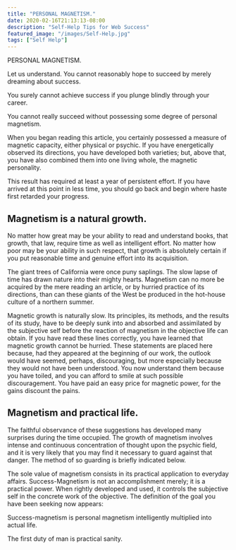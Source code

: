 ```yaml
---
title: "PERSONAL MAGNETISM."
date: 2020-02-16T21:13:13-08:00
description: "Self-Help Tips for Web Success"
featured_image: "/images/Self-Help.jpg"
tags: ["Self Help"]
---
```


PERSONAL MAGNETISM. 

Let us understand. You cannot reasonably hope to succeed by merely dreaming about success. 

You surely cannot achieve success if you plunge blindly through your career. 

You cannot really succeed without possessing some degree of personal magnetism. 

When you began reading this article, you certainly possessed a measure of magnetic capacity, either physical or psychic. If you have energetically observed its directions, you have developed both varieties; but, above that, you have also combined them into one living whole, the magnetic personality. 

This result has required at least a year of persistent effort. If you have arrived at this point in less time, you should go back and begin where haste first retarded your progress. 

Magnetism is a natural growth.
------------------------------ 

No matter how great may be your ability to read and understand books, that growth, that law, require time as well as intelligent effort. No matter how poor may be your ability in such respect, that growth is absolutely certain if you put reasonable time and genuine effort into its acquisition. 

The giant trees of California were once puny saplings. The slow lapse of time has drawn nature into their mighty hearts. Magnetism can no more be acquired by the mere reading an article, or by hurried practice of its directions, than can these giants of the West be produced in the hot-house culture of a northern summer. 

Magnetic growth is naturally slow. Its principles, its methods, and the results of its study, have to be deeply sunk into and absorbed and assimilated by the subjective self before the reaction of magnetism in the objective life can obtain.  If you have read  these lines correctly, you have learned that magnetic growth cannot be hurried.  These statements are placed here because, had they appeared at the beginning of our work, the outlook would have seemed, perhaps, discouraging, but more especially because they would not have been understood. You now understand them because you have toiled, and you can afford to smile at such possible discouragement. You have paid an easy price for magnetic power, for the gains discount the pains. 

Magnetism and practical life.
----------------------------- 

The faithful observance of these suggestions has developed many surprises during the time occupied. The growth of magnetism involves intense and continuous concentration of thought upon the psychic field, and it is very likely that you may find it necessary to guard against that danger. The method of so guarding is briefly indicated below. 

The sole value of magnetism consists in its practical application to everyday affairs. Success-Magnetism is not an accomplishment merely; it is a practical power. When rightly developed and used, it controls the subjective self in the concrete work of the objective. The definition of the goal you have been seeking now appears: 

Success-magnetism is personal magnetism intelligently multiplied into actual life. 

The first duty of man is practical sanity. 

 
